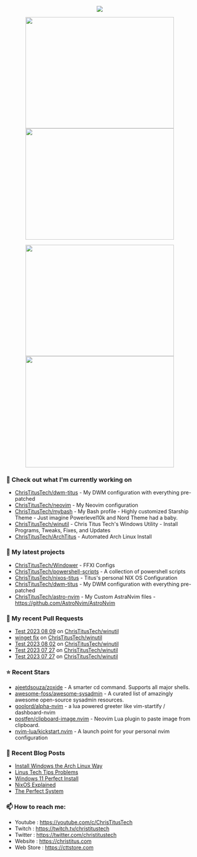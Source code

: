 <p align="center"><a href="https://github.com/anuraghazra/github-readme-stats">
  <img align="center" src="https://github-readme-stats.vercel.app/api?username=ChrisTitusTech&show_icons=true&theme=tokyonight" />
</a></p>

<p align="center"><a href="https://wakatime.com/@christitustech">
  <img align="center" width="400" height="300" src="https://wakatime.com/share/@christitustech/4c17a227-eb23-48c5-a2f1-492e5538842c.svg" />
</a>
<a href="https://wakatime.com/@christitustech">
  <img align="center" width="400" height="300" src="https://wakatime.com/share/@christitustech/57160975-2111-472e-bc92-f390b42053b3.svg" />
</a></p>

<p align="center"><a href="https://wakatime.com/@christitustech">
  <img align="center" width="400" height="300" src="https://wakatime.com/share/@christitustech/b7d6c245-11dd-4802-a2dd-8ff0fd915324.svg" />
</a>
<a href="https://wakatime.com/@christitustech">
  <img align="center" width="400" height="300" src="https://wakatime.com/share/@christitustech/29475f0b-8d50-47b4-aaf5-f96bdcab9d0d.svg" />
</a></p>

### 👷 Check out what I'm currently working on

- [ChrisTitusTech/dwm-titus](https://github.com/ChrisTitusTech/dwm-titus) - My DWM configuration with everything pre-patched
- [ChrisTitusTech/neovim](https://github.com/ChrisTitusTech/neovim) - My Neovim configuration
- [ChrisTitusTech/mybash](https://github.com/ChrisTitusTech/mybash) - My Bash profile - Highly customized Starship Theme - Just imagine Powerlevel10k and Nord Theme had a baby.
- [ChrisTitusTech/winutil](https://github.com/ChrisTitusTech/winutil) - Chris Titus Tech&#39;s Windows Utility - Install Programs, Tweaks, Fixes, and Updates
- [ChrisTitusTech/ArchTitus](https://github.com/ChrisTitusTech/ArchTitus) - Automated Arch Linux Install
### 🌱 My latest projects

- [ChrisTitusTech/Windower](https://github.com/ChrisTitusTech/Windower) - FFXI Configs
- [ChrisTitusTech/powershell-scripts](https://github.com/ChrisTitusTech/powershell-scripts) - A collection of powershell scripts
- [ChrisTitusTech/nixos-titus](https://github.com/ChrisTitusTech/nixos-titus) - Titus&#39;s personal NIX OS Configuration
- [ChrisTitusTech/dwm-titus](https://github.com/ChrisTitusTech/dwm-titus) - My DWM configuration with everything pre-patched
- [ChrisTitusTech/astro-nvim](https://github.com/ChrisTitusTech/astro-nvim) - My Custom AstraNvim files - https://github.com/AstroNvim/AstroNvim
### 🔨 My recent Pull Requests

- [Test 2023 08 09](https://github.com/ChrisTitusTech/winutil/pull/1004) on [ChrisTitusTech/winutil](https://github.com/ChrisTitusTech/winutil)
- [winget fix](https://github.com/ChrisTitusTech/winutil/pull/952) on [ChrisTitusTech/winutil](https://github.com/ChrisTitusTech/winutil)
- [Test 2023 08 02](https://github.com/ChrisTitusTech/winutil/pull/950) on [ChrisTitusTech/winutil](https://github.com/ChrisTitusTech/winutil)
- [Test 2023 07 27](https://github.com/ChrisTitusTech/winutil/pull/934) on [ChrisTitusTech/winutil](https://github.com/ChrisTitusTech/winutil)
- [Test 2023 07 27](https://github.com/ChrisTitusTech/winutil/pull/933) on [ChrisTitusTech/winutil](https://github.com/ChrisTitusTech/winutil)
### ⭐ Recent Stars

- [ajeetdsouza/zoxide](https://github.com/ajeetdsouza/zoxide) - A smarter cd command. Supports all major shells.
- [awesome-foss/awesome-sysadmin](https://github.com/awesome-foss/awesome-sysadmin) - A curated list of amazingly awesome open-source sysadmin resources.
- [goolord/alpha-nvim](https://github.com/goolord/alpha-nvim) - a lua powered greeter like vim-startify / dashboard-nvim
- [postfen/clipboard-image.nvim](https://github.com/postfen/clipboard-image.nvim) - Neovim Lua plugin to paste image from clipboard.
- [nvim-lua/kickstart.nvim](https://github.com/nvim-lua/kickstart.nvim) - A launch point for your personal nvim configuration
### 📰 Recent Blog Posts

- [Install Windows the Arch Linux Way](https://christitus.com/install-windows-the-arch-linux-way/)
- [Linus Tech Tips Problems](https://christitus.com/ltt-bad/)
- [Windows 11 Perfect Install](https://christitus.com/windows-11-perfect-install/)
- [NixOS Explained](https://christitus.com/nixos-explained/)
- [The Perfect System](https://christitus.com/the-perfect-system/)
### 📫 How to reach me:
  - Youtube   : <https://youtube.com/c/ChrisTitusTech>
  - Twitch    : <https://twitch.tv/christitustech>
  - Twitter   : <https://twitter.com/christitustech>
  - Website   : <https://christitus.com>
  - Web Store : <https://cttstore.com>
